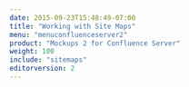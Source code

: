 ```yaml
---
date: 2015-09-23T15:48:49-07:00
title: "Working with Site Maps"
menu: "menuconfluenceserver2"
product: "Mockups 2 for Confluence Server"
weight: 100
include: "sitemaps"
editorversion: 2
---
```

